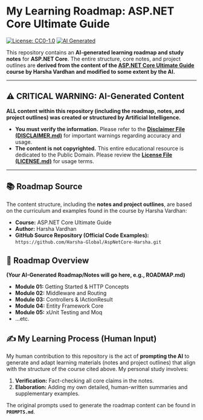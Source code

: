# My Learning Roadmap: ASP.NET Core Ultimate Guide

[![License: CC0-1.0](https://img.shields.io/badge/License-CC0%201.0-lightgrey.svg)](LICENSE) 
[![AI Generated](https://img-shields.io/badge/Content%20Source-AI%20Generated-red.svg)](DISCLAIMER)

This repository contains an **AI-generated learning roadmap and study notes** for **ASP.NET Core**. The entire structure, core notes, and project outlines are **derived from the content of the [ASP.NET Core Ultimate Guide](https://github.com/Harsha-Global/AspNetCore-Harsha.git) course by Harsha Vardhan and modified to some extent by the AI.**

---

## ⚠️ CRITICAL WARNING: AI-Generated Content

**ALL content within this repository (including the roadmap, notes, and project outlines) was created or structured by Artificial Intelligence.**

* **You must verify the information.** Please refer to the **[Disclaimer File (DISCLAIMER.md)](DISCLAIMER.md)** for important warnings regarding accuracy and usage.
* **The content is not copyrighted.** This entire educational resource is dedicated to the Public Domain. Please review the **[License File (LICENSE.md)](LICENSE.md)** for usage terms.

---

## 📚 Roadmap Source

The content structure, including the **notes and project outlines**, are based on the curriculum and examples found in the course by Harsha Vardhan:

* **Course:** ASP.NET Core Ultimate Guide
* **Author:** Harsha Vardhan
* **GitHub Source Repository (Official Code Examples):** `https://github.com/Harsha-Global/AspNetCore-Harsha.git`

## 🚀 Roadmap Overview

**(Your AI-Generated Roadmap/Notes will go here, e.g., ROADMAP.md)**

* **Module 01:** Getting Started & HTTP Concepts
* **Module 02:** Middleware and Routing
* **Module 03:** Controllers & IActionResult
* **Module 04:** Entity Framework Core
* **Module 05:** xUnit Testing and Moq
* ...etc.

## ✍️ My Learning Process (Human Input)

My human contribution to this repository is the act of **prompting the AI** to generate and adapt learning materials (notes and project outlines) that align with the structure of the course cited above. My personal study involves:
1.  **Verification:** Fact-checking all core claims in the notes.
2.  **Elaboration:** Adding my own detailed, human-written summaries and supplementary examples.

The original prompts used to generate the roadmap content can be found in **`PROMPTS.md`**.
